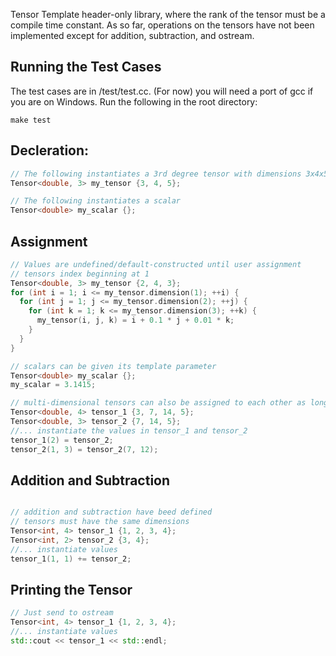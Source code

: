 
Tensor Template header-only library, where the rank of the tensor must be a compile time constant. As so far, operations on the tensors have not been implemented except for addition, subtraction, and ostream.

## Running the Test Cases

The test cases are in /test/test.cc. (For now) you will need a port of gcc if you are on Windows.
Run the following in the root directory:
```
make test
```

## Decleration:
```c++
// The following instantiates a 3rd degree tensor with dimensions 3x4x5
Tensor<double, 3> my_tensor {3, 4, 5};

// The following instantiates a scalar
Tensor<double> my_scalar {};
```

## Assignment
```c++
// Values are undefined/default-constructed until user assignment 
// tensors index beginning at 1
Tensor<double, 3> my_tensor {2, 4, 3};
for (int i = 1; i <= my_tensor.dimension(1); ++i) {
  for (int j = 1; j <= my_tensor.dimension(2); ++j) {
    for (int k = 1; k <= my_tensor.dimension(3); ++k) {
      my_tensor(i, j, k) = i + 0.1 * j + 0.01 * k;  
    }
  } 
}

// scalars can be given its template parameter
Tensor<double> my_scalar {};
my_scalar = 3.1415;

// multi-dimensional tensors can also be assigned to each other as long as the indices match
Tensor<double, 4> tensor_1 {3, 7, 14, 5};
Tensor<double, 3> tensor_2 {7, 14, 5};
//... instantiate the values in tensor_1 and tensor_2
tensor_1(2) = tensor_2;
tensor_2(1, 3) = tensor_2(7, 12);
```

## Addition and Subtraction
```c++

// addition and subtraction have beed defined
// tensors must have the same dimensions
Tensor<int, 4> tensor_1 {1, 2, 3, 4};
Tensor<int, 2> tensor_2 {3, 4};
//... instantiate values
tensor_1(1, 1) += tensor_2;
```

## Printing the Tensor
```c++
// Just send to ostream
Tensor<int, 4> tensor_1 {1, 2, 3, 4};
//... instantiate values
std::cout << tensor_1 << std::endl;
```
